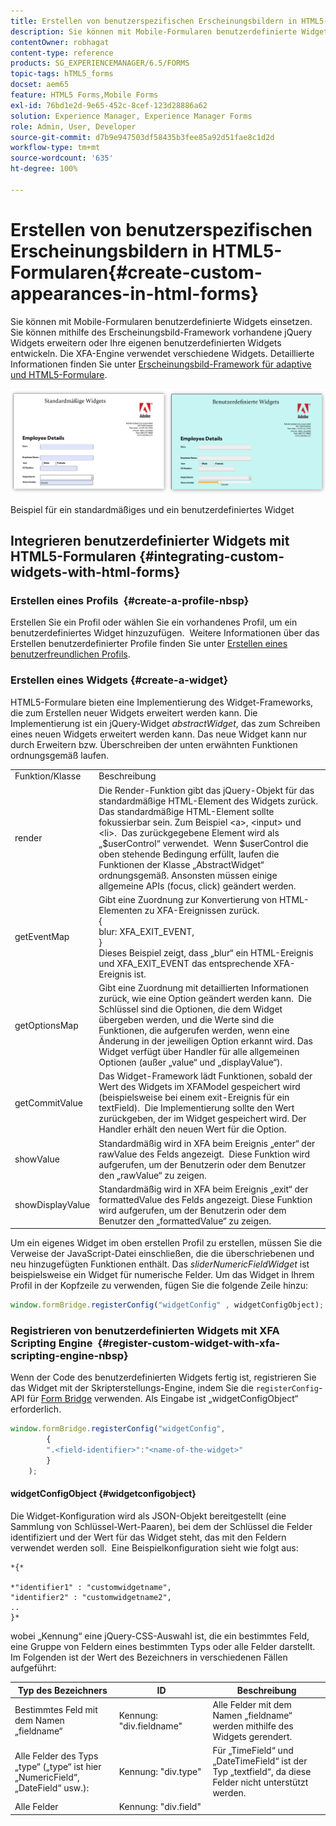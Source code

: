 ```yaml
---
title: Erstellen von benutzerspezifischen Erscheinungsbildern in HTML5-Formularen
description: Sie können mit Mobile-Formularen benutzerdefinierte Widgets einsetzen.  Sie können vorhandene jQuery Widgets erweitern oder Ihre eigenen benutzerdefinierten Widgets entwickeln.
contentOwner: robhagat
content-type: reference
products: SG_EXPERIENCEMANAGER/6.5/FORMS
topic-tags: hTML5_forms
docset: aem65
feature: HTML5 Forms,Mobile Forms
exl-id: 76bd1e2d-9e65-452c-8cef-123d28886a62
solution: Experience Manager, Experience Manager Forms
role: Admin, User, Developer
source-git-commit: d7b9e947503df58435b3fee85a92d51fae8c1d2d
workflow-type: tm+mt
source-wordcount: '635'
ht-degree: 100%

---
```


# Erstellen von benutzerspezifischen Erscheinungsbildern in HTML5-Formularen{#create-custom-appearances-in-html-forms}

Sie können mit Mobile-Formularen benutzerdefinierte Widgets einsetzen.  Sie können mithilfe des Erscheinungsbild-Framework vorhandene jQuery Widgets erweitern oder Ihre eigenen benutzerdefinierten Widgets entwickeln. Die XFA-Engine verwendet verschiedene Widgets. Detaillierte Informationen finden Sie unter [Erscheinungsbild-Framework für adaptive und HTML5-Formulare](/help/forms/using/introduction-widgets.md).

![Beispiel für ein standardmäßiges und benutzerdefiniertes Widget](assets/custom-widgets.jpg)

Beispiel für ein standardmäßiges und ein benutzerdefiniertes Widget

## Integrieren benutzerdefinierter Widgets mit HTML5-Formularen {#integrating-custom-widgets-with-html-forms}

### Erstellen eines Profils  {#create-a-profile-nbsp}

Erstellen Sie ein Profil oder wählen Sie ein vorhandenes Profil, um ein benutzerdefiniertes Widget hinzuzufügen.  Weitere Informationen über das Erstellen benutzerdefinierter Profile finden Sie unter [Erstellen eines benutzerfreundlichen Profils](/help/forms/using/custom-profile.md).

### Erstellen eines Widgets {#create-a-widget}

HTML5-Formulare bieten eine Implementierung des Widget-Frameworks, die zum Erstellen neuer Widgets erweitert werden kann. Die Implementierung ist ein jQuery-Widget *abstractWidget*, das zum Schreiben eines neuen Widgets erweitert werden kann. Das neue Widget kann nur durch Erweitern bzw. Überschreiben der unten erwähnten Funktionen ordnungsgemäß laufen.

<table>
 <tbody>
  <tr>
   <td>Funktion/Klasse</td>
   <td>Beschreibung</td>
  </tr>
  <tr>
   <td>render</td>
   <td>Die Render-Funktion gibt das jQuery-Objekt für das standardmäßige HTML-Element des Widgets zurück.  Das standardmäßige HTML-Element sollte fokussierbar sein. Zum Beispiel &lt;a&gt;, &lt;input&gt; und &lt;li&gt;.  Das zurückgegebene Element wird als „$userControl“ verwendet.  Wenn $userControl die oben stehende Bedingung erfüllt, laufen die Funktionen der Klasse „AbstractWidget“ ordnungsgemäß. Ansonsten müssen einige allgemeine APIs (focus, click) geändert werden. </td>
  </tr>
  <tr>
   <td>getEventMap</td>
   <td>Gibt eine Zuordnung zur Konvertierung von HTML-Elementen zu XFA-Ereignissen zurück.  <br /> {<br /> blur: XFA_EXIT_EVENT,<br /> }<br /> Dieses Beispiel zeigt, dass „blur“ ein HTML-Ereignis und XFA_EXIT_EVENT das entsprechende XFA-Ereignis ist. </td>
  </tr>
  <tr>
   <td>getOptionsMap</td>
   <td>Gibt eine Zuordnung mit detaillierten Informationen zurück, wie eine Option geändert werden kann.  Die Schlüssel sind die Optionen, die dem Widget übergeben werden, und die Werte sind die Funktionen, die aufgerufen werden, wenn eine Änderung in der jeweiligen Option erkannt wird. Das Widget verfügt über Handler für alle allgemeinen Optionen (außer „value“ und „displayValue“).</td>
  </tr>
  <tr>
   <td>getCommitValue</td>
   <td>Das Widget-Framework lädt Funktionen, sobald der Wert des Widgets im XFAModel gespeichert wird (beispielsweise bei einem exit-Ereignis für ein textField).  Die Implementierung sollte den Wert zurückgeben, der im Widget gespeichert wird. Der Handler erhält den neuen Wert für die Option.</td>
  </tr>
  <tr>
   <td>showValue</td>
   <td>Standardmäßig wird in XFA beim Ereignis „enter“ der rawValue des Felds angezeigt.  Diese Funktion wird aufgerufen, um der Benutzerin oder dem Benutzer den „rawValue“ zu zeigen. </td>
  </tr>
  <tr>
   <td>showDisplayValue</td>
   <td>Standardmäßig wird in XFA beim Ereignis „exit“ der formattedValue des Felds angezeigt. Diese Funktion wird aufgerufen, um der Benutzerin oder dem Benutzer den „formattedValue“ zu zeigen. </td>
  </tr>
 </tbody>
</table>

Um ein eigenes Widget im oben erstellen Profil zu erstellen, müssen Sie die Verweise der JavaScript-Datei einschließen, die die überschriebenen und neu hinzugefügten Funktionen enthält. Das *sliderNumericFieldWidget* ist beispielsweise ein Widget für numerische Felder. Um das Widget in Ihrem Profil in der Kopfzeile zu verwenden, fügen Sie die folgende Zeile hinzu:

```javascript
window.formBridge.registerConfig("widgetConfig" , widgetConfigObject);
```

### Registrieren von benutzerdefinierten Widgets mit XFA Scripting Engine  {#register-custom-widget-with-xfa-scripting-engine-nbsp}

Wenn der Code des benutzerdefinierten Widgets fertig ist, registrieren Sie das Widget mit der Skripterstellungs-Engine, indem Sie die `registerConfig`-API für [Form Bridge](/help/forms/using/form-bridge-apis.md) verwenden. Als Eingabe ist „widgetConfigObject“ erforderlich.

```javascript
window.formBridge.registerConfig("widgetConfig",
        {
        ".<field-identifier>":"<name-of-the-widget>"
        }
    );
```

#### widgetConfigObject {#widgetconfigobject}

Die Widget-Konfiguration wird als JSON-Objekt bereitgestellt (eine Sammlung von Schlüssel-Wert-Paaren), bei dem der Schlüssel die Felder identifiziert und der Wert für das Widget steht, das mit den Feldern verwendet werden soll.  Eine Beispielkonfiguration sieht wie folgt aus:

```
*{*

*"identifier1" : "customwidgetname",
"identifier2" : "customwidgetname2",
..
}*
```

wobei „Kennung“ eine jQuery-CSS-Auswahl ist, die ein bestimmtes Feld, eine Gruppe von Feldern eines bestimmten Typs oder alle Felder darstellt. Im Folgenden ist der Wert des Bezeichners in verschiedenen Fällen aufgeführt:

| Typ des Bezeichners | ID | Beschreibung |
|---|---|---|
| Bestimmtes Feld mit dem Namen „fieldname“ | Kennung: &quot;div.fieldname&quot; | Alle Felder mit dem Namen „fieldname“ werden mithilfe des Widgets gerendert. |
| Alle Felder des Typs „type“ („type“ ist hier „NumericField“, „DateField“ usw.): | Kennung: &quot;div.type&quot; | Für „TimeField“ und „DateTimeField“ ist der Typ „textfield“, da diese Felder nicht unterstützt werden. |
| Alle Felder | Kennung: &quot;div.field&quot; |  |

